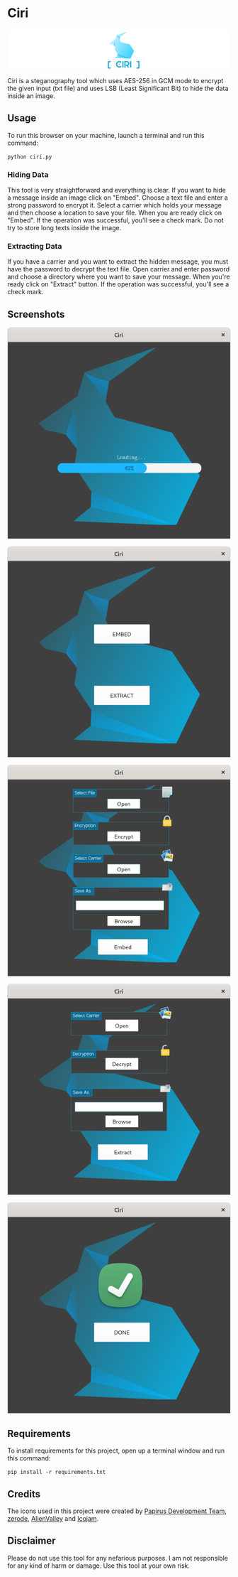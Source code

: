 # Ciri


![Ciri Logo](images/readme_header.png)

Ciri is a steganography tool which uses AES-256 in GCM mode to encrypt the given input (txt file) and uses LSB (Least Significant Bit) to hide the data inside an image.

## Usage

To run this browser on your machine, launch a terminal and run this command:

```
python ciri.py
```

### Hiding Data
This tool is very straightforward and everything is clear. If you want to hide a message inside an image click on "Embed". Choose a text file and enter a strong password to encrypt it. Select a carrier which holds your message and then choose a location to save your file. When you are ready click on "Embed". If the operation was successful, you'll see a check mark. Do not try to store long texts inside the image.

  
### Extracting Data
If you have a carrier and you want to extract the hidden message, you must have the password to decrypt the text file. Open carrier and enter password and choose a directory where you want to save your message. When you're ready click on "Extract" button. If the operation was successful, you'll see a check mark.

## Screenshots

![Ciri Screenshot 1](images/ciri_sc1.png)

![Ciri Screenshot 2](images/ciri_sc2.png)

![Ciri Screenshot 3](images/ciri_sc3.png)

![Ciri Screenshot 4](images/ciri_sc4.png)

![Ciri Screenshot 5](images/ciri_sc5.png)



## Requirements

To install requirements for this project, open up a terminal window and run this command:

```
pip install -r requirements.txt	
```

## Credits

The icons used in this project were created by [Papirus Development Team](https://github.com/PapirusDevelopmentTeam), [zerode](http://www.zerode.com/), [AlienValley](http://www.alienvalley.com/) and [Icojam](http://www.icojam.com).

## Disclaimer

Please do not use this tool for any nefarious purposes. I am not responsible for any kind of harm or damage. Use this tool at your own risk.
